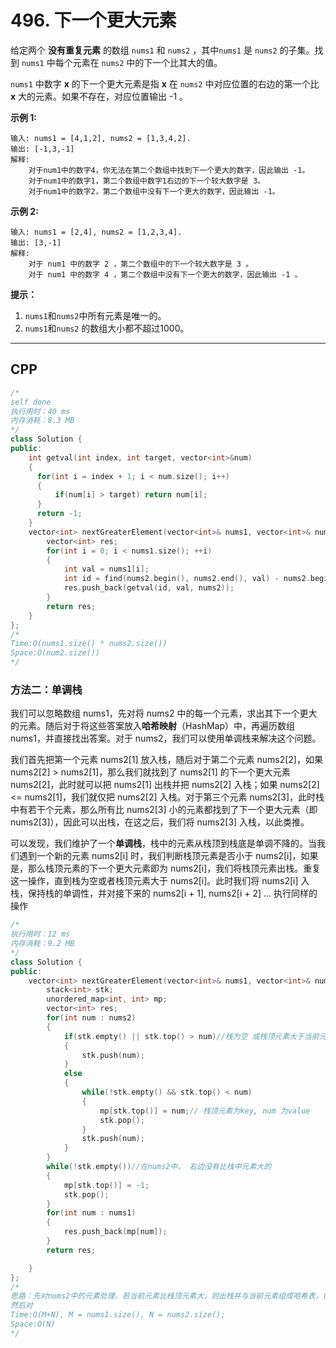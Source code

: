 # 496. 下一个更大元素 

给定两个 **没有重复元素** 的数组 `nums1` 和 `nums2` ，其中`nums1` 是 `nums2` 的子集。找到 `nums1` 中每个元素在 `nums2` 中的下一个比其大的值。

`nums1` 中数字 **x** 的下一个更大元素是指 **x** 在 `nums2` 中对应位置的右边的第一个比 **x** 大的元素。如果不存在，对应位置输出 -1 。

 

**示例 1:**

```
输入: nums1 = [4,1,2], nums2 = [1,3,4,2].
输出: [-1,3,-1]
解释:
    对于num1中的数字4，你无法在第二个数组中找到下一个更大的数字，因此输出 -1。
    对于num1中的数字1，第二个数组中数字1右边的下一个较大数字是 3。
    对于num1中的数字2，第二个数组中没有下一个更大的数字，因此输出 -1。
```

**示例 2:**

```
输入: nums1 = [2,4], nums2 = [1,2,3,4].
输出: [3,-1]
解释:
    对于 num1 中的数字 2 ，第二个数组中的下一个较大数字是 3 。
    对于 num1 中的数字 4 ，第二个数组中没有下一个更大的数字，因此输出 -1 。
```

 

**提示：**

1. `nums1`和`nums2`中所有元素是唯一的。
2. `nums1`和`nums2` 的数组大小都不超过1000。

***

## CPP

```cpp
/*
self done
执行用时：40 ms
内存消耗：8.3 MB
*/
class Solution {
public:
    int getval(int index, int target, vector<int>&num)
    {
      for(int i = index + 1; i < num.size(); i++)
      {
          if(num[i] > target) return num[i];
      }
      return -1;
    }
    vector<int> nextGreaterElement(vector<int>& nums1, vector<int>& nums2) {
        vector<int> res;
        for(int i = 0; i < nums1.size(); ++i)
        {
            int val = nums1[i];
            int id = find(nums2.begin(), nums2.end(), val) - nums2.begin();
            res.push_back(getval(id, val, nums2));
        }
        return res;
    }
};
/*
Time:O(nums1.size() * nums2.size())
Space:O(num2.size())
*/
```



### 方法二：单调栈

我们可以忽略数组 nums1，先对将 nums2 中的每一个元素，求出其下一个更大的元素。随后对于将这些答案放入**哈希映射**（HashMap）中，再遍历数组 nums1，并直接找出答案。对于 nums2，我们可以使用单调栈来解决这个问题。

我们首先把第一个元素 nums2[1] 放入栈，随后对于第二个元素 nums2[2]，如果 nums2[2] > nums2[1]，那么我们就找到了 nums2[1] 的下一个更大元素 nums2[2]，此时就可以把 nums2[1] 出栈并把 nums2[2] 入栈；如果 nums2[2] <= nums2[1]，我们就仅把 nums2[2] 入栈。对于第三个元素 nums2[3]，此时栈中有若干个元素，那么所有比 nums2[3] 小的元素都找到了下一个更大元素（即 nums2[3]），因此可以出栈，在这之后，我们将 nums2[3] 入栈，以此类推。

可以发现，我们维护了一个**单调栈**，栈中的元素从栈顶到栈底是单调不降的。当我们遇到一个新的元素 nums2[i] 时，我们判断栈顶元素是否小于 nums2[i]，如果是，那么栈顶元素的下一个更大元素即为 nums2[i]，我们将栈顶元素出栈。重复这一操作，直到栈为空或者栈顶元素大于 nums2[i]。此时我们将 nums2[i] 入栈，保持栈的单调性，并对接下来的 nums2[i + 1], nums2[i + 2] ... 执行同样的操作

```cpp
/*
执行用时：12 ms
内存消耗：9.2 MB
*/
class Solution {
public:
    vector<int> nextGreaterElement(vector<int>& nums1, vector<int>& nums2) {
        stack<int> stk;
        unordered_map<int, int> mp;
        vector<int> res;
        for(int num : nums2)
        {
            if(stk.empty() || stk.top() > num)//栈为空 或栈顶元素大于当前元素
            {
                stk.push(num);
            }
            else
            {
                while(!stk.empty() && stk.top() < num)
                {
                    mp[stk.top()] = num;// 栈顶元素为key, num 为value
                    stk.pop();
                }
                stk.push(num);
            }
        }
        while(!stk.empty())//在nums2中， 右边没有比栈中元素大的
        {
            mp[stk.top()] = -1;
            stk.pop();
        }
        for(int num : nums1)
        {
            res.push_back(mp[num]);
        }
        return res;

    }
};
/*
思路：先对nums2中的元素处理，若当前元素比栈顶元素大，则出栈并与当前元素组成哈希表，(栈中元素为key, 当前元素为value)，然后将当前元素入栈。最后对于栈中的元素右边没有比该值大的，则依次出栈并与-1组成哈希表。
然后对
Time:O(M+N), M = nums1.size(), N = nums2.size();
Space:O(N)
*/
```

